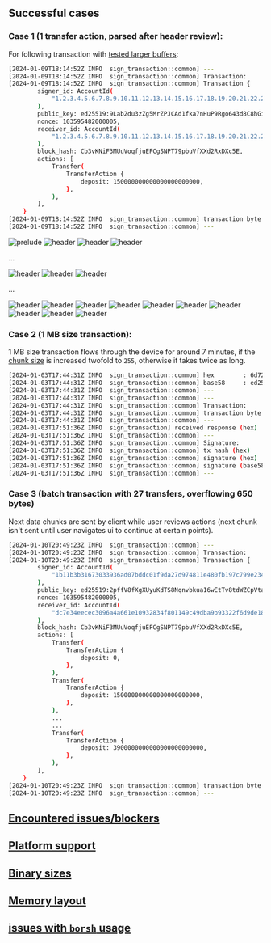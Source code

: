 
## Successful cases

### Case 1 (1 transfer action, parsed after header review):

For following transaction with [tested larger buffers](https://github.com/dj8yfo/app-near-rs/blob/master/src/parsing/types/transaction_prefix/mod.rs#L16-L17): 

```bash
[2024-01-09T18:14:52Z INFO  sign_transaction::common] ---
[2024-01-09T18:14:52Z INFO  sign_transaction::common] Transaction:
[2024-01-09T18:14:52Z INFO  sign_transaction::common] Transaction {
        signer_id: AccountId(
            "1.2.3.4.5.6.7.8.9.10.11.12.13.14.15.16.17.18.19.20.21.22.23.24.25.26.27.28.29.30.31.32.33.34.35.36.37.38.39.40.41.42.43.44.45.46.47.48.49.50.51.52.53.54.55.56.57.58.59.60.61.62.63.64.65.66.67.68.69.70.71.72.73.74.75.76.77.78.79.80.81.82.83.84.85.86.87.88.89.90.91.92.93.94.95.96.97.98.99.100.101.102.103.104.105.106.107.108.109.110.111.112.113.114.115.116.117.118.119.120.121.122.123.124.125.126.127.128.129.130.131.132.133.134.135.136.137.138.139.140.141.142.143.144.145.146.147.148.149.150.151.152.153.154.155.156.157.158.159.160.161.162.163.164.165.166.167.168.169.170.171.172.173.174.175.176.177.178.179.180.181.182.183.184.185.186.187.188.189.190.191.192.193.194.195.196.197.198.199.200.201.202.203.204.205.206.207.208.209.210.211.212.213.214.215.216.217.218.219.220.221.222.223.224.225.226.227.228.229.230.231.232.233.234.235.236.237.238.239.240.241.242.243.244.245.246.247.248.249.250.251.252.253.254.255.256.257.258.259.260.261.262.263.264.265.266.267.268.269.270.271.272.273.274.275.276.277.278.279.280.281.282.283.284.285.286.287.288.289.290.291.292.293.294.295.296.297.298.299.300.301.302.303.304.305.306.307.308.309.310.311.312.313.314.315.316.317.318.319.320.321.322.323.324.325.326.327.328.329.330.331.332.333.334.335.336.337.338.339.340.341.342.343.344.345.346.347.348.349.350.351.352.353.354.355.356.357.358.359.360.361.362.363.364.365.366.367.368.369.370.371.372.373.374.375.376.377.378.379.380.381.382.383.384.385.386.387.388.389.390.391.392.393.394.395.396.397.398.399.400\n",
        ),
        public_key: ed25519:9Lab2du3zZg5MrZPJCAd1fka7nHuP9Rgo643d8C8hGiJ,
        nonce: 103595482000005,
        receiver_id: AccountId(
            "1.2.3.4.5.6.7.8.9.10.11.12.13.14.15.16.17.18.19.20.21.22.23.24.25.26.27.28.29.30.31.32.33.34.35.36.37.38.39.40.41.42.43.44.45.46.47.48.49.50.51.52.53.54.55.56.57.58.59.60.61.62.63.64.65.66.67.68.69.70.71.72.73.74.75.76.77.78.79.80.81.82.83.84.85.86.87.88.89.90.91.92.93.94.95.96.97.98.99.100.101.102.103.104.105.106.107.108.109.110.111.112.113.114.115.116.117.118.119.120.121.122.123.124.125.126.127.128.129.130.131.132.133.134.135.136.137.138.139.140.141.142.143.144.145.146.147.148.149.150.151.152.153.154.155.156.157.158.159.160.161.162.163.164.165.166.167.168.169.170.171.172.173.174.175.176.177.178.179.180.181.182.183.184.185.186.187.188.189.190.191.192.193.194.195.196.197.198.199.200.201.202.203.204.205.206.207.208.209.210.211.212.213.214.215.216.217.218.219.220.221.222.223.224.225.226.227.228.229.230.231.232.233.234.235.236.237.238.239.240.241.242.243.244.245.246.247.248.249.250.251.252.253.254.255.256.257.258.259.260.261.262.263.264.265.266.267.268.269.270.271.272.273.274.275.276.277.278.279.280.281.282.283.284.285.286.287.288.289.290.291.292.293.294.295.296.297.298.299.300.301.302.303.304.305.306.307.308.309.310.311.312.313.314.315.316.317.318.319.320.321.322.323.324.325.326.327.328.329.330.331.332.333.334.335.336.337.338.339.340.341.342.343.344.345.346.347.348.349.350.351.352.353.354.355.356.357.358.359.360.361.362.363.364.365.366.367.368.369.370.371.372.373.374.375.376.377.378.379.380.381.382.383.384.385.386.387.388.389.390.391.392.393.394.395.396.397.398.399.400\n",
        ),
        block_hash: Cb3vKNiF3MUuVoqfjuEFCgSNPT79pbuVfXXd2RxDXc5E,
        actions: [
            Transfer(
                TransferAction {
                    deposit: 150000000000000000000000,
                },
            ),
        ],
    }
[2024-01-09T18:14:52Z INFO  sign_transaction::common] transaction byte array length: 3086
[2024-01-09T18:14:52Z INFO  sign_transaction::common] ---
```


![prelude](mds/imgs/case1/prelude.png)
![header](mds/imgs/case1/header_1.png)
![header](mds/imgs/case1/header_2.png)
![header](mds/imgs/case1/header_3.png)

...

![header](mds/imgs/case1/header_4.png)
![header](mds/imgs/case1/header_5.png)
![header](mds/imgs/case1/header_6.png)

...

![header](mds/imgs/case1/header_7.png)
![header](mds/imgs/case1/header_8.png)
![header](mds/imgs/case1/header_9.png)
![header](mds/imgs/case1/header_10.png)
![header](mds/imgs/case1/header_11.png)
![header](mds/imgs/case1/action_1.png)
![header](mds/imgs/case1/action_2.png)
![header](mds/imgs/case1/action_3.png)
![header](mds/imgs/case1/action_4.png)
![header](mds/imgs/case1/action_5.png)


### Case 2 (1 MB size transaction):

1 MB size transaction flows through the device for around 7 minutes, if 
the [chunk size](https://github.com/khorolets/near-ledger-rs/blob/main/src/lib.rs#L19) is increased twofold to `255`,
otherwise it takes twice as long.

```bash
[2024-01-03T17:44:31Z INFO  sign_transaction::common] hex        : 6d72c0332649f2f840dd9fb41c90f3e5ff582c6a7343e8b77b72f7df22a65615
[2024-01-03T17:44:31Z INFO  sign_transaction::common] base58     : ed25519:8NEvfU5Nn9TMAYjKXY2SjWdMkbU68BXkRs7JghYcnAWg
[2024-01-03T17:44:31Z INFO  sign_transaction::common] ---
[2024-01-03T17:44:31Z INFO  sign_transaction::common] ---
[2024-01-03T17:44:31Z INFO  sign_transaction::common] Transaction:
[2024-01-03T17:44:31Z INFO  sign_transaction::common] transaction byte array length: 1020213
[2024-01-03T17:44:31Z INFO  sign_transaction::common] ---
[2024-01-03T17:51:36Z INFO  sign_transaction] received response (hex)        : 18afc45d456de50578447a6b6fd19ef6d4f1b201727e04e59233fa1ce75c3e38146c30b188c5f7b260c232faa4b4a140dffb7abc86ec87f200c6f4a8d75f0c05
[2024-01-03T17:51:36Z INFO  sign_transaction::common] ---
[2024-01-03T17:51:36Z INFO  sign_transaction::common] Signature:
[2024-01-03T17:51:36Z INFO  sign_transaction::common] tx hash (hex)        : 0b4f9b0852a3a51ae3cbd0c1502721878b36d561bf2e57ed8438ca738a624422
[2024-01-03T17:51:36Z INFO  sign_transaction::common] signature (hex)      : 18AFC45D456DE50578447A6B6FD19EF6D4F1B201727E04E59233FA1CE75C3E38146C30B188C5F7B260C232FAA4B4A140DFFB7ABC86EC87F200C6F4A8D75F0C05
[2024-01-03T17:51:36Z INFO  sign_transaction::common] signature (base58)   : ed25519:VdMG61q4a6Loxto5wkJSsXWQXhoGLbwMPSY6dnBwgvkJzSqqFcWWWroAMQAUkuPPk2ExgeLZPBFoMyoTCS29iCL
[2024-01-03T17:51:36Z INFO  sign_transaction::common] ---
```

### Case 3 (batch transaction with 27 transfers, overflowing 650 bytes)

Next data chunks are sent by client while user reviews actions (next chunk isn't sent until user
navigates ui to continue at certain points).

```bash
[2024-01-10T20:49:23Z INFO  sign_transaction::common] ---
[2024-01-10T20:49:23Z INFO  sign_transaction::common] Transaction:
[2024-01-10T20:49:23Z INFO  sign_transaction::common] Transaction {
        signer_id: AccountId(
            "1b11b3b31673033936ad07bddc01f9da27d974811e480fb197c799e23480a489",
        ),
        public_key: ed25519:2pffV8fXgXUyuKdTS8Nqnvbkua16wEtTv8tdWZCpVtat,
        nonce: 103595482000005,
        receiver_id: AccountId(
            "dc7e34eecec3096a4a661e10932834f801149c49dba9b93322f6d9de18047f9c",
        ),
        block_hash: Cb3vKNiF3MUuVoqfjuEFCgSNPT79pbuVfXXd2RxDXc5E,
        actions: [
            Transfer(
                TransferAction {
                    deposit: 0,
                },
            ),
            Transfer(
                TransferAction {
                    deposit: 150000000000000000000000,
                },
            ),
            ...
            ...
            Transfer(
                TransferAction {
                    deposit: 3900000000000000000000000,
                },
            ),
        ],
    }
[2024-01-10T20:49:23Z INFO  sign_transaction::common] transaction byte array length: 672
[2024-01-10T20:49:23Z INFO  sign_transaction::common] ---
```




## [Encountered issues/blockers](./mds/issues.md)

## [Platform support](./mds/platforms.md)

## [Binary sizes](./mds/binary_sizes.md)

## [Memory layout](./mds/memory_layout.md)

## [issues with `borsh` usage](./mds/borsh_usage.md)

